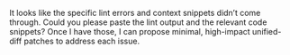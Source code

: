 It looks like the specific lint errors and context snippets didn’t come through. Could you please paste the lint output and the relevant code snippets? Once I have those, I can propose minimal, high-impact unified-diff patches to address each issue.